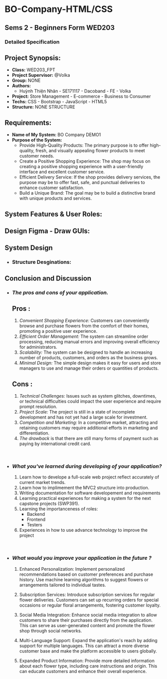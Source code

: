 # BO-Company-HTML/CSS
## Sems 2 - Beginners Form WED203 
### Detailed Specification



## **Project Synopsis:**
- **Class:** WED203_FPT
- **Project Supervisor:** @Volka
- **Group:** NONE
- **Authors:**
  - Huỳnh Thiện Nhân - SE171117 - Dacoband - FE - Volka
- **Project:** Store Management - E-commerce - Business to Consumer
- **Techs:** CSS - Bootstrap - JavaScript - HTML5 
- **Structure:** NONE STRUCTURE 



## **Requirements:**
- **Name of My System:** BO Company DEMO1
- **Purpose of the System:**
  - Provide High-Quality Products: The primary purpose is to offer high-quality, fresh, and visually appealing flower products to meet customer needs.
  - Create a Positive Shopping Experience: The shop may focus on creating a positive shopping experience with a user-friendly interface and excellent customer service.
  - Efficient Delivery Service: If the shop provides delivery services, the purpose may be to offer fast, safe, and punctual deliveries to enhance customer satisfaction.
  - Build a Unique Brand: The goal may be to build a distinctive brand with unique products and services.

## **System Features & User Roles:**


## **Design Figma - Draw GUIs:**



## **System Design** 
    
  - ### Structure Desginations:

   

## **Conclusion and Discussion**
  - ### *The pros and cons of your application.*
  
      ## Pros :
      1. _Convenient Shopping Experience:_ Customers can conveniently browse and purchase flowers from the comfort of their homes, promoting a positive user experience.
       2. _Efficient Order Management:_ The system can streamline order processing, reducing manual errors and improving overall efficiency for administrators.
       3. _Scalability:_ The system can be designed to handle an increasing number of products, customers, and orders as the business grows.
       4. _Minimal Design:_ The simple design makes it easy for users and store managers to use and manage their orders or quantities of products.
     
     ## Cons :
       1. _Technical Challenges:_ Issues such as system glitches, downtimes, or technical difficulties could impact the user experience and require prompt resolution.
       2. _Project Scale:_ The project is still in a state of incomplete development and has not yet had a large scale for investment.
       3. _Competition and Marketing:_ In a competitive market, attracting and retaining customers may require additional efforts in marketing and differentiation.
       4. _The drawback_ is that there are still many forms of payment such as paying by international credit card.
  
  <br>

  - ### *What you've learned during developing of your application?*
     1. Learn how to develope a full-scale web project reflect accurately of current market trends.
     2. Learn how to implimement the MVC2 structure into production.
     3. Writing documentation for software developement and requirements
     4. Learning practical experiences for making a system for the next capstone projects (SWP391).
     5. Learning the importanceness of roles:
        - Backend
        - Frontend
        - Testers
     6. Experiences in how to use advance technology to improve the project 

  <br>

   - ### *What would you improve your application in the future ?*
     1. Enhanced Personalization: Implement personalized recommendations based on customer preferences and purchase history. Use machine learning algorithms to suggest flowers or arrangements tailored to individual tastes.
    
    
     2. Subscription Services: Introduce subscription services for regular flower deliveries. Customers can set up recurring orders for special occasions or regular floral arrangements, fostering customer loyalty.
    
    
     3. Social Media Integration: Enhance social media integration to allow customers to share their purchases directly from the application. This can serve as user-generated content and promote the flower shop through social networks.
    
    
     4. Multi-Language Support: Expand the application's reach by adding support for multiple languages. This can attract a more diverse customer base and make the platform accessible to users globally.
    
    
     5. Expanded Product Information: Provide more detailed information about each flower type, including care instructions and origin. This can educate customers and enhance their overall experience.

  



